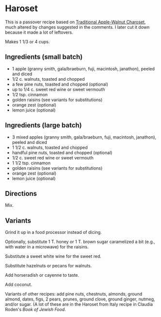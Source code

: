 # Haroset

This is a passover recipe based on [Traditional Apple-Walnut Charoset](http://www.epicurious.com/recipes/food/views/traditional-apple-walnut-charoset-234298), much altered by changes suggested in the comments.  I later cut it down because it made a lot of leftovers.

Makes 1 1/3 or 4 cups.

## Ingredients (small batch)

* 1 apple (granny smith, gala/braeburn, fuji, macintosh, janathon), peeled and diced
* 1/2 c. walnuts, toasted and chopped
* a few pine nuts, toasted and chopped (optional)
* up to 1/4 c. sweet red wine or sweet vermouth
* 1/2 tsp. cinnamon
* golden raisins (see variants for substitutions)
* orange zest (optional)
* lemon juice (optional)

## Ingredients (large batch)

* 3 mixed apples (granny smith, gala/braeburn, fuji, macintosh, janathon), peeled and diced
* 1 1/2 c. walnuts, toasted and chopped
* handful pine nuts, toasted and chopped (optional)
* 1/2 c. sweet red wine or sweet vermouth
* 1 1/2 tsp. cinnamon
* golden raisins (see variants for substitutions)
* orange zest (optional)
* lemon juice (optional)

## Directions

Mix.

## Variants

Grind it up in a food processor instead of dicing.

Optionally, substitute 1 T. honey or 1 T. brown sugar caramelized a bit (e.g., with water in a microwave) for the raisins.

Substitute a sweet white wine for the sweet red.

Substitute hazelnuts or pecans for walnuts.

Add horseradish or cayenne to taste.

Add coconut.

Variants of other recipes: add pine nuts, chestnuts, almonds, ground almond, dates, figs, 2 pears, prunes, ground clove, ground ginger, nutmeg, and/or sugar.  (A lot of these are in the Haroset from Italy recipe in Claudia Roden's *Book of Jewish Food*.

